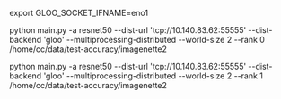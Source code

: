 export GLOO_SOCKET_IFNAME=eno1

python main.py -a resnet50 --dist-url 'tcp://10.140.83.62:55555' --dist-backend 'gloo' --multiprocessing-distributed --world-size 2 --rank 0 /home/cc/data/test-accuracy/imagenette2

python main.py -a resnet50 --dist-url 'tcp://10.140.83.62:55555' --dist-backend 'gloo' --multiprocessing-distributed --world-size 2 --rank 1 /home/cc/data/test-accuracy/imagenette2